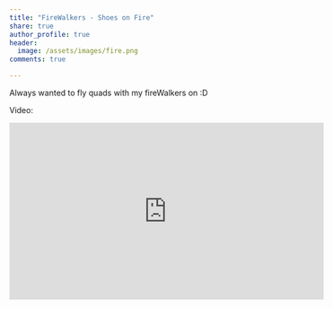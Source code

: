 ```yaml
---
title: "FireWalkers - Shoes on Fire"
share: true
author_profile: true
header:
  image: /assets/images/fire.png
comments: true  

---
```


Always wanted to fly quads with my fireWalkers on :D

Video:

<iframe width="560" height="315" src="https://www.youtube.com/embed/vUkr1ShJ_TY" frameborder="0" allow="autoplay; encrypted-media" allowfullscreen></iframe>